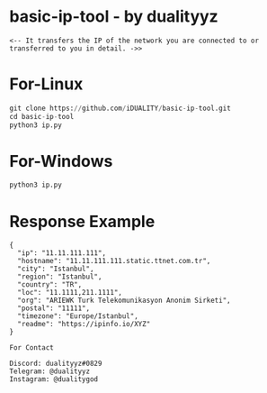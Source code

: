 # basic-ip-tool - by dualityyz


````
<-- It transfers the IP of the network you are connected to or transferred to you in detail. ->>
````



# For-Linux

```python
git clone https://github.com/iDUALITY/basic-ip-tool.git
cd basic-ip-tool
python3 ip.py
```
# For-Windows

```python
python3 ip.py

```

# Response Example

```
{
  "ip": "11.11.111.111",
  "hostname": "11.11.111.111.static.ttnet.com.tr",
  "city": "Istanbul",
  "region": "Istanbul",
  "country": "TR",
  "loc": "11.1111,211.1111",
  "org": "ARIEWK Turk Telekomunikasyon Anonim Sirketi",
  "postal": "11111",
  "timezone": "Europe/Istanbul",
  "readme": "https://ipinfo.io/XYZ"
}
```

```
For Contact

Discord: dualityyz#0829 
Telegram: @dualityyz
Instagram: @dualitygod

```



